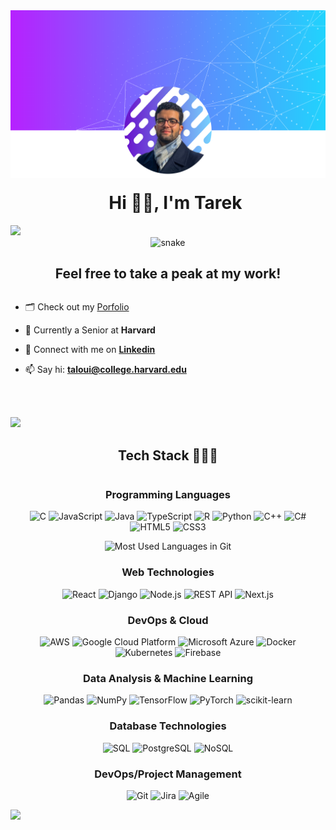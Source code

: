 <div align="center">
  <img alt="Profile Pic" src="resources/cover_profile_simple.png">
  <div id="user-content-toc">
    <ul align="center">
      <h1 style="text-align: center; margin-top: 20px">Hi 👋🏼, I'm Tarek</h1>
    </ul>
  </div>
  
</div>



<!--horizontal divider(gradiant)-->
<img src="resources/divider.gif">

<!--- snake -->
<div align="center">
  <img  src=resources/grid-snake.svg
       alt="snake" /></a>
</div>

<!--h2 without bottom border-->
<div id="user-content-toc">
  <div align="center">
    <h2 style="display: inline-block">Feel free to take a peak at my work!</h2>
  </div>
</div>

<!--Intro start-->

- 🗂️ Check out my [Porfolio](https://www.derekwitht.com/)

- 🌱 Currently a Senior at **Harvard**

- 👔 Connect with me on **[Linkedin](https://www.linkedin.com/in/tarek-aloui/)**

- 📫 Say hi: **[taloui@college.harvard.edu](mailto:taloui@college.harvard.edu)**


 <br></br>

<!--Intro end-->

<!--horizontal divider(gradiant)-->
<img src="https://user-images.githubusercontent.com/73097560/115834477-dbab4500-a447-11eb-908a-139a6edaec5c.gif">

<!--h1 without bottom border-->
<div id="user-content-toc">
  <div align="center">
    <h2 style="display: inline-block">Tech Stack 👨🏻‍💻</h2>
  </div>
</div>

<!--tech stack icons-->
<div align="center">

<!-- Programming Languages -->
<div id="user-content-toc">
  <h3>Programming Languages</h3>
</div>
<p>
<img alt="C" src="https://img.shields.io/badge/c-%2300599C.svg?style=for-the-badge&logo=c&logoColor=white">
<img alt="JavaScript" src="https://img.shields.io/badge/javascript-%23323330.svg?style=for-the-badge&logo=javascript&logoColor=%23F7DF1E">
<img alt="Java" src="https://img.shields.io/badge/java-%23ED8B00.svg?style=for-the-badge&logo=java&logoColor=white">
<img alt="TypeScript" src="https://img.shields.io/badge/typescript-%23007ACC.svg?style=for-the-badge&logo=typescript&logoColor=white">
<img alt="R" src="https://img.shields.io/badge/r-%23276DC3.svg?style=for-the-badge&logo=r&logoColor=white">
<img alt="Python" src="https://img.shields.io/badge/python-3670A0?style=for-the-badge&logo=python&logoColor=ffdd54">
<img alt="C++" src="https://img.shields.io/badge/c++-%2300599C.svg?style=for-the-badge&logo=c%2B%2B&logoColor=white">
<img alt="C#" src="https://img.shields.io/badge/c%23-%23239120.svg?style=for-the-badge&logo=c-sharp&logoColor=white">
<img alt="HTML5" src="https://img.shields.io/badge/html5-%23E34F26.svg?style=for-the-badge&logo=html5&logoColor=white">
<img alt="CSS3" src="https://img.shields.io/badge/css3-%231572B6.svg?style=for-the-badge&logo=css3&logoColor=white">
</p>

<p align="center">
  <!--- stats (start) -->
   <img  title="🐍 Most Used Languages in Public Repos" alt="Most Used Languages in Git" src="https://github-readme-stats.vercel.app/api/top-langs/?username=TarekAloui&theme=dracula&show_icons=true&hide_border=true&layout=compact" />
</p>

<!-- Web Technologies -->
<div id="user-content-toc">
  <h3>Web Technologies</h3>
</div>
<p>
<img alt="React" src="https://img.shields.io/badge/react-%2320232a.svg?style=for-the-badge&logo=react&logoColor=%2361DAFB">
<img alt="Django" src="https://img.shields.io/badge/django-%23092E20.svg?style=for-the-badge&logo=django&logoColor=white">
<img alt="Node.js" src="https://img.shields.io/badge/node.js-%23339933.svg?style=for-the-badge&logo=node.js&logoColor=white">
<img alt="REST API" src="https://img.shields.io/badge/REST%20API-%2361DAFB.svg?style=for-the-badge">
<img alt="Next.js" src="https://img.shields.io/badge/Next.js-%23000000.svg?style=for-the-badge&logo=Next.js&logoColor=white">
</p>

<!-- DevOps & Cloud -->
<div id="user-content-toc">
  <h3>DevOps & Cloud</h3>
</div>
<p>
<img alt="AWS" src="https://img.shields.io/badge/aws-%23FF9900.svg?style=for-the-badge&logo=amazon-aws&logoColor=white">
<img alt="Google Cloud Platform" src="https://img.shields.io/badge/Google%20Cloud-%234285F4.svg?style=for-the-badge&logo=google-cloud&logoColor=white">
<img alt="Microsoft Azure" src="https://img.shields.io/badge/azure-%230072C6.svg?style=for-the-badge&logo=azure-devops&logoColor=white">
<img alt="Docker" src="https://img.shields.io/badge/docker-%230db7ed.svg?style=for-the-badge&logo=docker&logoColor=white">
<img alt="Kubernetes" src="https://img.shields.io/badge/kubernetes-%23326ce5.svg?style=for-the-badge&logo=kubernetes&logoColor=white">
<img alt="Firebase" src="https://img.shields.io/badge/firebase-%23039BE5.svg?style=for-the-badge&logo=firebase">
</p>

<!-- Data Analysis & Machine Learning -->
<div id="user-content-toc">
  <h3>Data Analysis & Machine Learning</h3>
</div>
<p>
<img alt="Pandas" src="https://img.shields.io/badge/pandas-%23150458.svg?style=for-the-badge&logo=pandas&logoColor=white">
<img alt="NumPy" src="https://img.shields.io/badge/numpy-%23013243.svg?style=for-the-badge&logo=numpy&logoColor=white">
<img alt="TensorFlow" src="https://img.shields.io/badge/TensorFlow-%23FF6F00.svg?style=for-the-badge&logo=TensorFlow&logoColor=white">
<img alt="PyTorch" src="https://img.shields.io/badge/PyTorch-%23EE4C2C.svg?style=for-the-badge&logo=PyTorch&logoColor=white">
<img alt="scikit-learn" src="https://img.shields.io/badge/scikit--learn-%23F7931E.svg?style=for-the-badge&logo=scikit-learn&logoColor=white">
</p>

<!-- Database Technologies -->
<div id="user-content-toc">
  <h3>Database Technologies</h3>
</div>
<p>
<img alt="SQL" src="https://img.shields.io/badge/SQL-%2300f.svg?style=for-the-badge&logo=sql&logoColor=white">
<img alt="PostgreSQL" src="https://img.shields.io/badge/PostgreSQL-%23336791.svg?style=for-the-badge&logo=postgresql&logoColor=white">
<img alt="NoSQL" src="https://img.shields.io/badge/NoSQL-%23004D61.svg?style=for-the-badge">
</p>

<!-- DevOps/Project Management -->
<div id="user-content-toc">
  <h3>DevOps/Project Management</h3>
</div>
<p>
<img alt="Git" src="https://img.shields.io/badge/git-%23F05033.svg?style=for-the-badge&logo=git&logoColor=white">
<img alt="Jira" src="https://img.shields.io/badge/Jira-%230A74DA.svg?style=for-the-badge&logo=jira&logoColor=white">
<img alt="Agile" src="https://img.shields.io/badge/Agile-%23007ACC.svg?style=for-the-badge">
</p>

</div>

<!--horizontal divider(gradiant)-->
<img src="https://user-images.githubusercontent.com/73097560/115834477-dbab4500-a447-11eb-908a-139a6edaec5c.gif">
